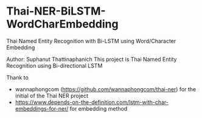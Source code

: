 # Thai-NER-BiLSTM-WordCharEmbedding
Thai Named Entity Recognition with Bi-LSTM using Word/Character Embedding

Author: Suphanut Thattinaphanich
This project is Thai Named Entity Recognition using Bi-directional LSTM

Thank to 
- wannaphongcom (https://github.com/wannaphongcom/thai-ner) for the initial of the Thai NER project
- https://www.depends-on-the-definition.com/lstm-with-char-embeddings-for-ner/ for embedding method
